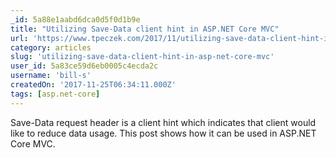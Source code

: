 ```yaml
---
_id: 5a88e1aabd6dca0d5f0d1b9e
title: "Utilizing Save-Data client hint in ASP.NET Core MVC"
url: 'https://www.tpeczek.com/2017/11/utilizing-save-data-client-hint-in.html'
category: articles
slug: 'utilizing-save-data-client-hint-in-asp-net-core-mvc'
user_id: 5a83ce59d6eb0005c4ecda2c
username: 'bill-s'
createdOn: '2017-11-25T06:34:11.000Z'
tags: [asp.net-core]
---
```


Save-Data request header is a client hint which indicates that client would like to reduce data usage. This post shows how it can be used in ASP.NET Core MVC.
